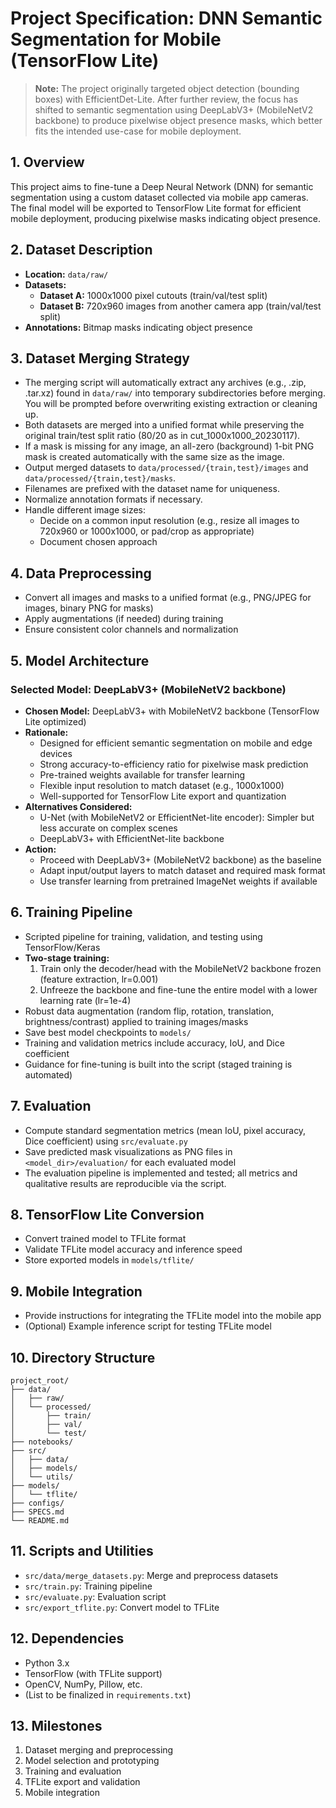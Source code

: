 # Project Specification: DNN Semantic Segmentation for Mobile (TensorFlow Lite)

> **Note:** The project originally targeted object detection (bounding boxes) with EfficientDet-Lite. After further review, the focus has shifted to semantic segmentation using DeepLabV3+ (MobileNetV2 backbone) to produce pixelwise object presence masks, which better fits the intended use-case for mobile deployment.

## 1. Overview
This project aims to fine-tune a Deep Neural Network (DNN) for semantic segmentation using a custom dataset collected via mobile app cameras. The final model will be exported to TensorFlow Lite format for efficient mobile deployment, producing pixelwise masks indicating object presence.

## 2. Dataset Description
- **Location:** `data/raw/`
- **Datasets:**
  - **Dataset A:** 1000x1000 pixel cutouts (train/val/test split)
  - **Dataset B:** 720x960 images from another camera app (train/val/test split)
- **Annotations:** Bitmap masks indicating object presence

## 3. Dataset Merging Strategy
- The merging script will automatically extract any archives (e.g., .zip, .tar.xz) found in `data/raw/` into temporary subdirectories before merging. You will be prompted before overwriting existing extraction or cleaning up.
- Both datasets are merged into a unified format while preserving the original train/test split ratio (80/20 as in cut_1000x1000_20230117).
- If a mask is missing for any image, an all-zero (background) 1-bit PNG mask is created automatically with the same size as the image.
- Output merged datasets to `data/processed/{train,test}/images` and `data/processed/{train,test}/masks`.
- Filenames are prefixed with the dataset name for uniqueness.
- Normalize annotation formats if necessary.
- Handle different image sizes:
  - Decide on a common input resolution (e.g., resize all images to 720x960 or 1000x1000, or pad/crop as appropriate)
  - Document chosen approach

## 4. Data Preprocessing
- Convert all images and masks to a unified format (e.g., PNG/JPEG for images, binary PNG for masks)
- Apply augmentations (if needed) during training
- Ensure consistent color channels and normalization

## 5. Model Architecture

### Selected Model: DeepLabV3+ (MobileNetV2 backbone)
- **Chosen Model:** DeepLabV3+ with MobileNetV2 backbone (TensorFlow Lite optimized)
- **Rationale:**
  - Designed for efficient semantic segmentation on mobile and edge devices
  - Strong accuracy-to-efficiency ratio for pixelwise mask prediction
  - Pre-trained weights available for transfer learning
  - Flexible input resolution to match dataset (e.g., 1000x1000)
  - Well-supported for TensorFlow Lite export and quantization
- **Alternatives Considered:**
  - U-Net (with MobileNetV2 or EfficientNet-lite encoder): Simpler but less accurate on complex scenes
  - DeepLabV3+ with EfficientNet-lite backbone
- **Action:**
  - Proceed with DeepLabV3+ (MobileNetV2 backbone) as the baseline
  - Adapt input/output layers to match dataset and required mask format
  - Use transfer learning from pretrained ImageNet weights if available

## 6. Training Pipeline
- Scripted pipeline for training, validation, and testing using TensorFlow/Keras
- **Two-stage training:**
  1. Train only the decoder/head with the MobileNetV2 backbone frozen (feature extraction, lr=0.001)
  2. Unfreeze the backbone and fine-tune the entire model with a lower learning rate (lr=1e-4)
- Robust data augmentation (random flip, rotation, translation, brightness/contrast) applied to training images/masks
- Save best model checkpoints to `models/`
- Training and validation metrics include accuracy, IoU, and Dice coefficient
- Guidance for fine-tuning is built into the script (staged training is automated)

## 7. Evaluation
- Compute standard segmentation metrics (mean IoU, pixel accuracy, Dice coefficient) using `src/evaluate.py`
- Save predicted mask visualizations as PNG files in `<model_dir>/evaluation/` for each evaluated model
- The evaluation pipeline is implemented and tested; all metrics and qualitative results are reproducible via the script.

## 8. TensorFlow Lite Conversion
- Convert trained model to TFLite format
- Validate TFLite model accuracy and inference speed
- Store exported models in `models/tflite/`

## 9. Mobile Integration
- Provide instructions for integrating the TFLite model into the mobile app
- (Optional) Example inference script for testing TFLite model

## 10. Directory Structure
```
project_root/
├── data/
│   ├── raw/
│   └── processed/
│       ├── train/
│       ├── val/
│       └── test/
├── notebooks/
├── src/
│   ├── data/
│   ├── models/
│   └── utils/
├── models/
│   └── tflite/
├── configs/
├── SPECS.md
└── README.md
```

## 11. Scripts and Utilities
- `src/data/merge_datasets.py`: Merge and preprocess datasets
- `src/train.py`: Training pipeline
- `src/evaluate.py`: Evaluation script
- `src/export_tflite.py`: Convert model to TFLite

## 12. Dependencies
- Python 3.x
- TensorFlow (with TFLite support)
- OpenCV, NumPy, Pillow, etc.
- (List to be finalized in `requirements.txt`)

## 13. Milestones
1. Dataset merging and preprocessing
2. Model selection and prototyping
3. Training and evaluation
4. TFLite export and validation
5. Mobile integration
